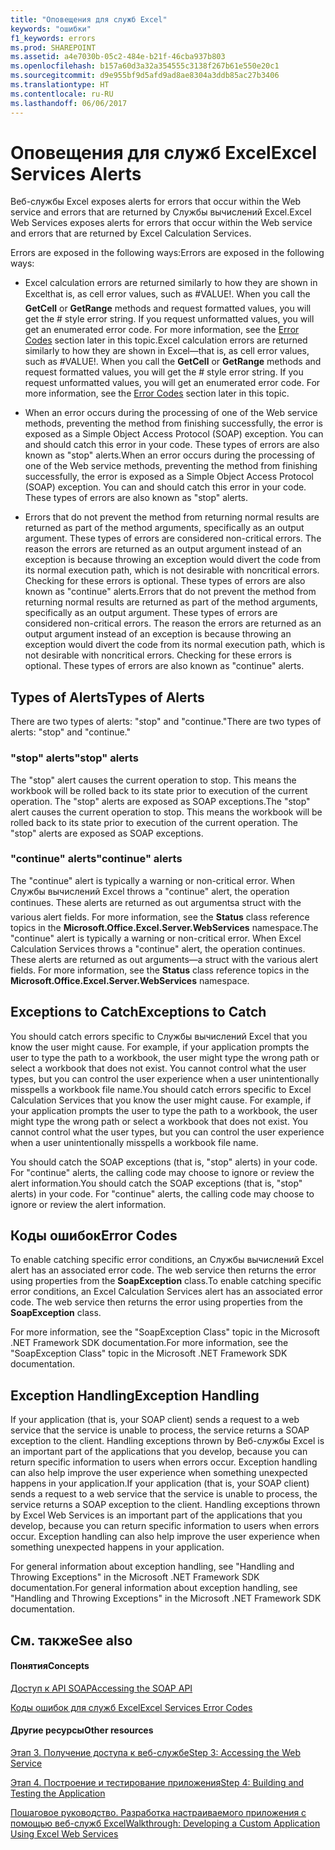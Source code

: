 ```yaml
---
title: "Оповещения для служб Excel"
keywords: "ошибки"
f1_keywords: errors
ms.prod: SHAREPOINT
ms.assetid: a4e7030b-05c2-484e-b21f-46cba937b803
ms.openlocfilehash: b157a60d3a32a354555c3138f267b61e550e20c1
ms.sourcegitcommit: d9e955bf9d5afd9ad8ae8304a3ddb85ac27b3406
ms.translationtype: HT
ms.contentlocale: ru-RU
ms.lasthandoff: 06/06/2017
---
```

# <a name="excel-services-alerts"></a><span data-ttu-id="c4f59-103">Оповещения для служб Excel</span><span class="sxs-lookup"><span data-stu-id="c4f59-103">Excel Services Alerts</span></span>

<span data-ttu-id="c4f59-104">Веб-службы Excel exposes alerts for errors that occur within the Web service and errors that are returned by Службы вычислений Excel.</span><span class="sxs-lookup"><span data-stu-id="c4f59-104">Excel Web Services exposes alerts for errors that occur within the Web service and errors that are returned by Excel Calculation Services.</span></span>
  
    
    

<span data-ttu-id="c4f59-105">Errors are exposed in the following ways:</span><span class="sxs-lookup"><span data-stu-id="c4f59-105">Errors are exposed in the following ways:</span></span>
- <span data-ttu-id="c4f59-p101">Excel calculation errors are returned similarly to how they are shown in Excelthat is, as cell error values, such as #VALUE!. When you call the **GetCell** or **GetRange** methods and request formatted values, you will get the # style error string. If you request unformatted values, you will get an enumerated error code. For more information, see the [Error Codes](#excel-services-alerts_errorcodes) section later in this topic.</span><span class="sxs-lookup"><span data-stu-id="c4f59-p101">Excel calculation errors are returned similarly to how they are shown in Excel—that is, as cell error values, such as #VALUE!. When you call the **GetCell** or **GetRange** methods and request formatted values, you will get the # style error string. If you request unformatted values, you will get an enumerated error code. For more information, see the [Error Codes](#excel-services-alerts_errorcodes) section later in this topic.</span></span>
    
  
- <span data-ttu-id="c4f59-p102">When an error occurs during the processing of one of the Web service methods, preventing the method from finishing successfully, the error is exposed as a Simple Object Access Protocol (SOAP) exception. You can and should catch this error in your code. These types of errors are also known as "stop" alerts.</span><span class="sxs-lookup"><span data-stu-id="c4f59-p102">When an error occurs during the processing of one of the Web service methods, preventing the method from finishing successfully, the error is exposed as a Simple Object Access Protocol (SOAP) exception. You can and should catch this error in your code. These types of errors are also known as "stop" alerts.</span></span>
    
  
- <span data-ttu-id="c4f59-p103">Errors that do not prevent the method from returning normal results are returned as part of the method arguments, specifically as an output argument. These types of errors are considered non-critical errors. The reason the errors are returned as an output argument instead of an exception is because throwing an exception would divert the code from its normal execution path, which is not desirable with noncritical errors. Checking for these errors is optional. These types of errors are also known as "continue" alerts.</span><span class="sxs-lookup"><span data-stu-id="c4f59-p103">Errors that do not prevent the method from returning normal results are returned as part of the method arguments, specifically as an output argument. These types of errors are considered non-critical errors. The reason the errors are returned as an output argument instead of an exception is because throwing an exception would divert the code from its normal execution path, which is not desirable with noncritical errors. Checking for these errors is optional. These types of errors are also known as "continue" alerts.</span></span>
    
  

## <a name="types-of-alerts"></a><span data-ttu-id="c4f59-118">Types of Alerts</span><span class="sxs-lookup"><span data-stu-id="c4f59-118">Types of Alerts</span></span>

<span data-ttu-id="c4f59-119">There are two types of alerts: "stop" and "continue."</span><span class="sxs-lookup"><span data-stu-id="c4f59-119">There are two types of alerts: "stop" and "continue."</span></span>
  
    
    

### <a name="stop-alerts"></a><span data-ttu-id="c4f59-120">"stop" alerts</span><span class="sxs-lookup"><span data-stu-id="c4f59-120">"stop" alerts</span></span>

<span data-ttu-id="c4f59-p104">The "stop" alert causes the current operation to stop. This means the workbook will be rolled back to its state prior to execution of the current operation. The "stop" alerts are exposed as SOAP exceptions.</span><span class="sxs-lookup"><span data-stu-id="c4f59-p104">The "stop" alert causes the current operation to stop. This means the workbook will be rolled back to its state prior to execution of the current operation. The "stop" alerts are exposed as SOAP exceptions.</span></span>
  
    
    

### <a name="continue-alerts"></a><span data-ttu-id="c4f59-124">"continue" alerts</span><span class="sxs-lookup"><span data-stu-id="c4f59-124">"continue" alerts</span></span>

<span data-ttu-id="c4f59-p105">The "continue" alert is typically a warning or non-critical error. When Службы вычислений Excel throws a "continue" alert, the operation continues. These alerts are returned as out argumentsa struct with the various alert fields. For more information, see the **Status** class reference topics in the **Microsoft.Office.Excel.Server.WebServices** namespace.</span><span class="sxs-lookup"><span data-stu-id="c4f59-p105">The "continue" alert is typically a warning or non-critical error. When Excel Calculation Services throws a "continue" alert, the operation continues. These alerts are returned as out arguments—a struct with the various alert fields. For more information, see the **Status** class reference topics in the **Microsoft.Office.Excel.Server.WebServices** namespace.</span></span>
  
    
    

## <a name="exceptions-to-catch"></a><span data-ttu-id="c4f59-129">Exceptions to Catch</span><span class="sxs-lookup"><span data-stu-id="c4f59-129">Exceptions to Catch</span></span>

<span data-ttu-id="c4f59-p106">You should catch errors specific to Службы вычислений Excel that you know the user might cause. For example, if your application prompts the user to type the path to a workbook, the user might type the wrong path or select a workbook that does not exist. You cannot control what the user types, but you can control the user experience when a user unintentionally misspells a workbook file name.</span><span class="sxs-lookup"><span data-stu-id="c4f59-p106">You should catch errors specific to Excel Calculation Services that you know the user might cause. For example, if your application prompts the user to type the path to a workbook, the user might type the wrong path or select a workbook that does not exist. You cannot control what the user types, but you can control the user experience when a user unintentionally misspells a workbook file name.</span></span>
  
    
    
<span data-ttu-id="c4f59-p107">You should catch the SOAP exceptions (that is, "stop" alerts) in your code. For "continue" alerts, the calling code may choose to ignore or review the alert information.</span><span class="sxs-lookup"><span data-stu-id="c4f59-p107">You should catch the SOAP exceptions (that is, "stop" alerts) in your code. For "continue" alerts, the calling code may choose to ignore or review the alert information.</span></span>
  
    
    

## <a name="error-codes"></a><span data-ttu-id="c4f59-135">Коды ошибок</span><span class="sxs-lookup"><span data-stu-id="c4f59-135">Error Codes</span></span>
<span data-ttu-id="c4f59-136"><a name="excel-services-alerts_errorcodes"> </a></span><span class="sxs-lookup"><span data-stu-id="c4f59-136"><a name="excel-services-alerts_errorcodes"> </a></span></span>

<span data-ttu-id="c4f59-p108">To enable catching specific error conditions, an Службы вычислений Excel alert has an associated error code. The web service then returns the error using properties from the **SoapException** class.</span><span class="sxs-lookup"><span data-stu-id="c4f59-p108">To enable catching specific error conditions, an Excel Calculation Services alert has an associated error code. The web service then returns the error using properties from the **SoapException** class.</span></span>
  
    
    
<span data-ttu-id="c4f59-139">For more information, see the "SoapException Class" topic in the Microsoft .NET Framework SDK documentation.</span><span class="sxs-lookup"><span data-stu-id="c4f59-139">For more information, see the "SoapException Class" topic in the Microsoft .NET Framework SDK documentation.</span></span>
  
    
    

## <a name="exception-handling"></a><span data-ttu-id="c4f59-140">Exception Handling</span><span class="sxs-lookup"><span data-stu-id="c4f59-140">Exception Handling</span></span>
<span data-ttu-id="c4f59-141"><a name="excel-services-alerts_errorcodes"> </a></span><span class="sxs-lookup"><span data-stu-id="c4f59-141"><a name="excel-services-alerts_errorcodes"> </a></span></span>

<span data-ttu-id="c4f59-p109">If your application (that is, your SOAP client) sends a request to a web service that the service is unable to process, the service returns a SOAP exception to the client. Handling exceptions thrown by Веб-службы Excel is an important part of the applications that you develop, because you can return specific information to users when errors occur. Exception handling can also help improve the user experience when something unexpected happens in your application.</span><span class="sxs-lookup"><span data-stu-id="c4f59-p109">If your application (that is, your SOAP client) sends a request to a web service that the service is unable to process, the service returns a SOAP exception to the client. Handling exceptions thrown by Excel Web Services is an important part of the applications that you develop, because you can return specific information to users when errors occur. Exception handling can also help improve the user experience when something unexpected happens in your application.</span></span>
  
    
    
<span data-ttu-id="c4f59-145">For general information about exception handling, see "Handling and Throwing Exceptions" in the Microsoft .NET Framework SDK documentation.</span><span class="sxs-lookup"><span data-stu-id="c4f59-145">For general information about exception handling, see "Handling and Throwing Exceptions" in the Microsoft .NET Framework SDK documentation.</span></span>
  
    
    

## <a name="see-also"></a><span data-ttu-id="c4f59-146">См. также</span><span class="sxs-lookup"><span data-stu-id="c4f59-146">See also</span></span>
<span data-ttu-id="c4f59-147"><a name="excel-services-alerts_errorcodes"> </a></span><span class="sxs-lookup"><span data-stu-id="c4f59-147"><a name="excel-services-alerts_errorcodes"> </a></span></span>


#### <a name="concepts"></a><span data-ttu-id="c4f59-148">Понятия</span><span class="sxs-lookup"><span data-stu-id="c4f59-148">Concepts</span></span>


  
    
    
 [<span data-ttu-id="c4f59-149">Доступ к API SOAP</span><span class="sxs-lookup"><span data-stu-id="c4f59-149">Accessing the SOAP API</span></span>](accessing-the-soap-api)
  
    
    
 [<span data-ttu-id="c4f59-150">Коды ошибок для служб Excel</span><span class="sxs-lookup"><span data-stu-id="c4f59-150">Excel Services Error Codes</span></span>](excel-services-error-codes)
#### <a name="other-resources"></a><span data-ttu-id="c4f59-151">Другие ресурсы</span><span class="sxs-lookup"><span data-stu-id="c4f59-151">Other resources</span></span>


  
    
    
 [<span data-ttu-id="c4f59-152">Этап 3. Получение доступа к веб-службе</span><span class="sxs-lookup"><span data-stu-id="c4f59-152">Step 3: Accessing the Web Service</span></span>](step-3-accessing-the-web-service)
  
    
    
 [<span data-ttu-id="c4f59-153">Этап 4. Построение и тестирование приложения</span><span class="sxs-lookup"><span data-stu-id="c4f59-153">Step 4: Building and Testing the Application</span></span>](step-4-building-and-testing-the-application)
  
    
    
 [<span data-ttu-id="c4f59-154">Пошаговое руководство. Разработка настраиваемого приложения с помощью веб-служб Excel</span><span class="sxs-lookup"><span data-stu-id="c4f59-154">Walkthrough: Developing a Custom Application Using Excel Web Services</span></span>](walkthrough-developing-a-custom-application-using-excel-web-services)
